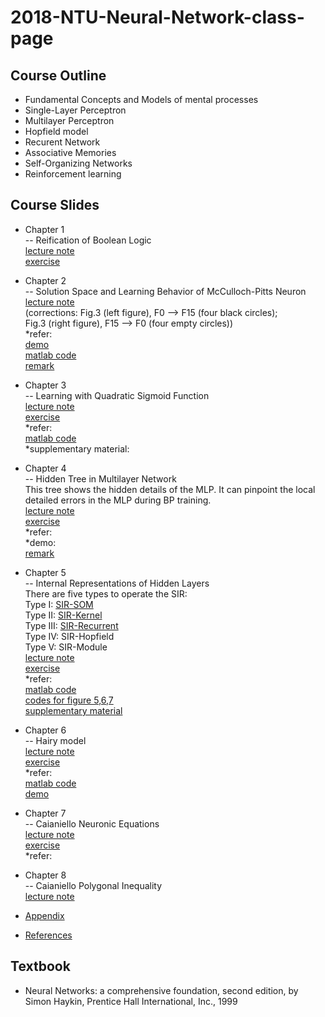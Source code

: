 # 2018-NTU-Neural-Network-class-page

## Course Outline

- Fundamental Concepts and Models of mental processes
- Single-Layer Perceptron
- Multilayer Perceptron
- Hopfield model
- Recurent Network
- Associative Memories
- Self-Organizing Networks
- Reinforcement learning

## Course Slides
- Chapter 1  
-- Reification of Boolean Logic  
[lecture note](./Chapter_1/lecture_note/Chapter1_lastest.pdf)  
[exercise](./Chapter_1/exercise/exe_01.pdf)

- Chapter 2  
-- Solution Space and Learning Behavior of McCulloch-Pitts Neuron  
[lecture note]()  
(corrections: Fig.3 (left figure), F0 --> F15 (four black circles);  
Fig.3 (right figure), F15 --> F0 (four empty circles))  
*refer:  
[demo]()  
[matlab code]()  
[remark]()

- Chapter 3  
-- Learning with Quadratic Sigmoid Function   
[lecture note]()  
[exercise]()  
*refer:  
[matlab code]()  
*supplementary material:

- Chapter 4  
-- Hidden Tree in Multilayer Network  
This tree shows the hidden details of the MLP. It can pinpoint the local detailed errors in the MLP during BP training.  
[lecture note]()  
[exercise]()  
*refer:  
*demo:  
[remark]()

- Chapter 5  
-- Internal Representations of Hidden Layers  
There are five types to operate the SIR:  
Type I:    [SIR-SOM]()  
Type II:   [SIR-Kernel]()  
Type III:  [SIR-Recurrent]()  
Type IV:   SIR-Hopfield  
Type V:    SIR-Module  
[lecture note]()  
[exercise]()  
*refer:  
[matlab code]()  
[codes for figure 5,6,7]()  
[supplementary material]()

- Chapter 6  
-- Hairy model  
[lecture note]()  
[exercise]()  
*refer:  
[matlab code]()  
[demo]()

- Chapter 7  
-- Caianiello Neuronic Equations  
[lecture note]()  
[exercise]()  
*refer:

- Chapter 8  
-- Caianiello Polygonal Inequality  
[lecture note]()  

- [Appendix]()
- [References]()

## Textbook

- Neural Networks: a comprehensive foundation, second edition, by Simon Haykin, Prentice Hall International, Inc., 1999